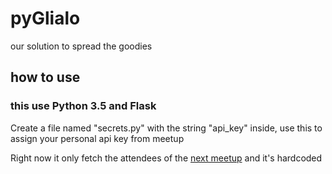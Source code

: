 # pyGlialo
our solution to spread the goodies

## how to use
### this use Python 3.5 and Flask

Create a file named "secrets.py" with the string "api_key" inside, use this to assign your personal api key from meetup

Right now it only fetch the attendees of the [next meetup](http://www.meetup.com/it/Python-Milano/events/226276326/) and it's hardcoded
